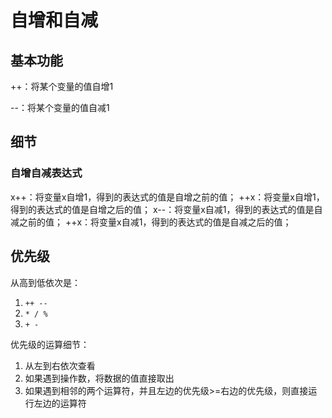 # 自增和自减

## 基本功能

++：将某个变量的值自增1

--：将某个变量的值自减1

## 细节

### 自增自减表达式

x++：将变量x自增1，得到的表达式的值是自增之前的值；
++x：将变量x自增1，得到的表达式的值是自增之后的值；
x--：将变量x自减1，得到的表达式的值是自减之前的值；
++x：将变量x自减1，得到的表达式的值是自减之后的值；

## 优先级

从高到低依次是：

1. ```++ --```
2. ```* / %```
3. ```+ -```

优先级的运算细节：

1. 从左到右依次查看
2. 如果遇到操作数，将数据的值直接取出
3. 如果遇到相邻的两个运算符，并且左边的优先级>=右边的优先级，则直接运行左边的运算符